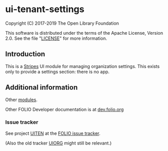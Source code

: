 # ui-tenant-settings

Copyright (C) 2017-2019 The Open Library Foundation

This software is distributed under the terms of the Apache License,
Version 2.0. See the file "[LICENSE](LICENSE)" for more information.

## Introduction

This is a [Stripes](https://github.com/folio-org/stripes-core/) UI module for managing organization settings. This exists only to provide a settings section: there is no app.

## Additional information

Other [modules](https://dev.folio.org/source-code/#client-side).

Other FOLIO Developer documentation is at [dev.folio.org](https://dev.folio.org/)

### Issue tracker

See project [UITEN](https://issues.folio.org/browse/UITEN)
at the [FOLIO issue tracker](https://dev.folio.org/guidelines/issue-tracker).

(Also the old tracker [UIORG](https://issues.folio.org/browse/UIORG)
might still be relevant.)

